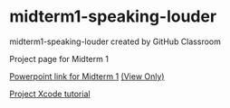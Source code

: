 # midterm1-speaking-louder
midterm1-speaking-louder created by GitHub Classroom

Project page for Midterm 1

[Powerpoint link for Midterm 1](https://1drv.ms/p/s!AlaPc1-fj4zjmlrUDY-IkLBEzGw0) [(View Only)](https://1drv.ms/p/s!AlaPc1-fj4zjmlp70vi8vgTpKzPz)

[Project Xcode tutorial](https://www.raywenderlich.com/5470-geofencing-with-core-location-getting-started)
